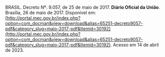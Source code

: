 BRASIL. Decreto Nº. 9.057, de 25 de maio de 2017. **Diário Oficial da União**. Brasília, 26 de maio de 2017. Disponível em: [http://portal.mec.gov.br/index.php?option=com_docman&view=download&alias=65251-decreto9057-pdf&category_slug=maio-2017-pdf&Itemid=30192](http://portal.mec.gov.br/index.php?option=com_docman&view=download&alias=65251-decreto9057-pdf&category_slug=maio-2017-pdf&Itemid=30192). Acesso em 14 de abril de 2023.
